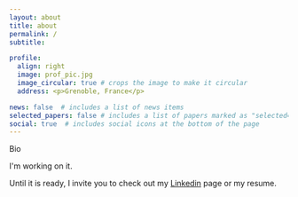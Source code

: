 ```yaml
---
layout: about
title: about
permalink: /
subtitle: 

profile:
  align: right
  image: prof_pic.jpg
  image_circular: true # crops the image to make it circular
  address: <p>Grenoble, France</p>

news: false  # includes a list of news items
selected_papers: false # includes a list of papers marked as "selected={true}"
social: true  # includes social icons at the bottom of the page
---
```

Bio

I'm working on it. 

Until it is ready, I invite you to check out my [Linkedin](https://www.linkedin.com/in/jb-barr%C3%A9/) page or my resume.
